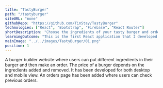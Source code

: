 ```yaml
---
title: "TastyBurger"
path: "/tastyburger"
siteURL: "none"
githubRepo: "https://github.com/TinStay/TastyBurger"
technologies: ["React", "Bootstrap", "Firebase", "React Router"]
shortDescription: "Choose the ingredients of your tasty burger and order it."
learningOutcome: "This is the first React application that I developed and it was the foundation of my frontend development path. I learned about what the difference between stateful and stateless components is and how state and props worked in a single-page application. I gained basic experience in installing and using node packages which has been vital for my subsequent projects."
mainImage: "../../images/TastyBurger/01.png"
position: 1
---
```

A burger builder website where users can put different ingredients in their burger and then make an order. The price of a burger depends on the ingredients added and removed. It has been developed for both desktop and mobile view. An orders page has been added where users can check previous orders. 